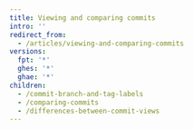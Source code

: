 ```yaml
---
title: Viewing and comparing commits
intro: ''
redirect_from:
  - /articles/viewing-and-comparing-commits
versions:
  fpt: '*'
  ghes: '*'
  ghae: '*'
children:
  - /commit-branch-and-tag-labels
  - /comparing-commits
  - /differences-between-commit-views
---
```


